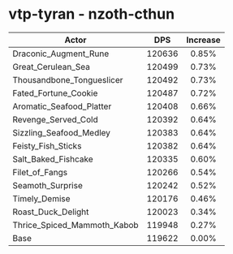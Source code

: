 # vtp-tyran - nzoth-cthun
| Actor | DPS | Increase |
|---|:---:|:---:|
|Draconic_Augment_Rune|120636|0.85%|
|Great_Cerulean_Sea|120499|0.73%|
|Thousandbone_Tongueslicer|120492|0.73%|
|Fated_Fortune_Cookie|120487|0.72%|
|Aromatic_Seafood_Platter|120408|0.66%|
|Revenge_Served_Cold|120392|0.64%|
|Sizzling_Seafood_Medley|120383|0.64%|
|Feisty_Fish_Sticks|120382|0.64%|
|Salt_Baked_Fishcake|120335|0.60%|
|Filet_of_Fangs|120266|0.54%|
|Seamoth_Surprise|120242|0.52%|
|Timely_Demise|120176|0.46%|
|Roast_Duck_Delight|120023|0.34%|
|Thrice_Spiced_Mammoth_Kabob|119948|0.27%|
|Base|119622|0.00%|
